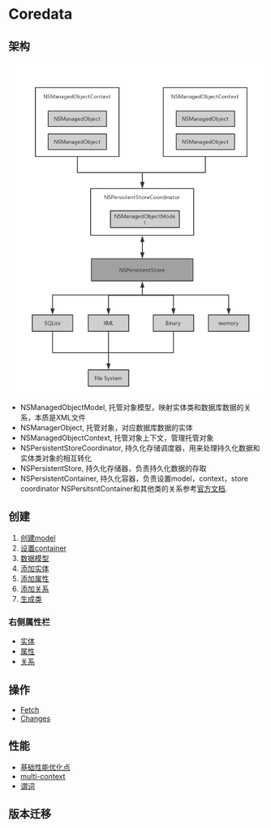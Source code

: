 #  Coredata
## 架构
![Coredata架构](https://github.com/coolboy-ccp/Optimization/blob/master/Persistence/Coredata架构.png)
* NSManagedObjectModel, 托管对象模型，映射实体类和数据库数据的关系，本质是XML文件
* NSManagerObject, 托管对象，对应数据库数据的实体
* NSManagedObjectContext, 托管对象上下文，管理托管对象
* NSPersistentStoreCoordinator, 持久化存储调度器，用来处理持久化数据和实体类对象的相互转化
* NSPersistentStore, 持久化存储器，负责持久化数据的存取
* NSPersistentContainer, 持久化容器，负责设置model，context，store coordinator
NSPersitsntContainer和其他类的关系参考[官方文档](https://developer.apple.com/documentation/coredata/core_data_stack).

## 创建
1. [创建model](https://developer.apple.com/documentation/coredata/creating_a_core_data_model)
2. [设置container](https://developer.apple.com/documentation/coredata/setting_up_a_core_data_stack)
3. [数据模型](https://developer.apple.com/documentation/coredata/modeling_data)
4. [添加实体](https://developer.apple.com/documentation/coredata/modeling_data/configuring_entities)
5. [添加属性](https://developer.apple.com/documentation/coredata/modeling_data/configuring_attributes)
6. [添加关系](https://developer.apple.com/documentation/coredata/modeling_data/configuring_relationships)
7. [生成类](https://developer.apple.com/documentation/coredata/modeling_data/generating_code)
### 右侧属性栏
* [实体](/Persistence/base/entities.md)
* [属性](/Persistence/base/attributies.md)
* [关系](/Persistence/base/relationships.md)
## 操作
* [Fetch](/Persistence/base/request.md)
* [Changes](/Persistence/base/changes.md)
## 性能
* [基础性能优化点](/Persistence/optimization/optimization.md)
* [multi-context](Persistence/optimization/multi-context.md)
* [谓词](Persistence/optimization/predicate.md)
## 版本迁移
